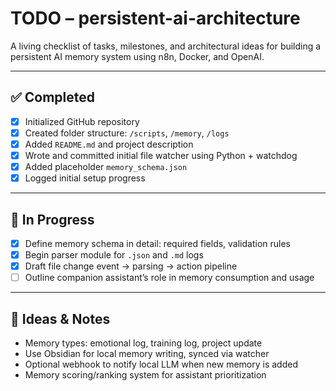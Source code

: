 # TODO – persistent-ai-architecture

A living checklist of tasks, milestones, and architectural ideas for building a persistent AI memory system using n8n, Docker, and OpenAI.

---

## ✅ Completed
- [x] Initialized GitHub repository
- [x] Created folder structure: `/scripts`, `/memory`, `/logs`
- [x] Added `README.md` and project description
- [x] Wrote and committed initial file watcher using Python + watchdog
- [x] Added placeholder `memory_schema.json`
- [x] Logged initial setup progress

---

## 🔄 In Progress
- [x] Define memory schema in detail: required fields, validation rules
- [x] Begin parser module for `.json` and `.md` logs
- [x] Draft file change event → parsing → action pipeline
- [ ] Outline companion assistant’s role in memory consumption and usage

---

## 🧠 Ideas & Notes
- Memory types: emotional log, training log, project update
- Use Obsidian for local memory writing, synced via watcher
- Optional webhook to notify local LLM when new memory is added
- Memory scoring/ranking system for assistant prioritization
